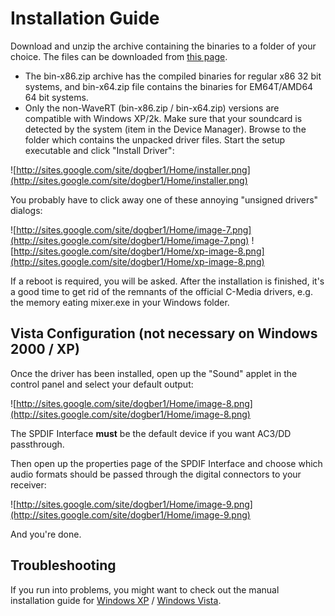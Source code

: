 # Installation Guide #

Download and unzip the archive containing the binaries to a folder of your choice. The files can be downloaded from [this page](http://code.google.com/p/cmediadrivers/downloads/list).
  * The bin-x86.zip archive has the compiled binaries for regular x86 32 bit systems, and bin-x64.zip file contains the binaries for EM64T/AMD64 64 bit systems.
  * Only the non-WaveRT (bin-x86.zip / bin-x64.zip) versions are compatible with Windows XP/2k.
Make sure that your soundcard is detected by the system (item in the Device Manager). Browse to the folder which contains the unpacked driver files. Start the setup executable and click "Install Driver":

![http://sites.google.com/site/dogber1/Home/installer.png](http://sites.google.com/site/dogber1/Home/installer.png)

You probably have to click away one of these annoying "unsigned drivers" dialogs:

![http://sites.google.com/site/dogber1/Home/image-7.png](http://sites.google.com/site/dogber1/Home/image-7.png)
![http://sites.google.com/site/dogber1/Home/xp-image-8.png](http://sites.google.com/site/dogber1/Home/xp-image-8.png)

If a reboot is required, you will be asked. After the installation is finished, it's a good time to get rid of the remnants of the official C-Media drivers, e.g. the memory eating mixer.exe in your Windows folder.

## Vista Configuration (not necessary on Windows 2000 / XP) ##
Once the driver has been installed, open up the "Sound" applet in the control panel and select your default output:

![http://sites.google.com/site/dogber1/Home/image-8.png](http://sites.google.com/site/dogber1/Home/image-8.png)

The SPDIF Interface **must** be the default device if you want AC3/DD passthrough.

Then open up the properties page of the SPDIF Interface and choose which audio formats should be passed through the digital connectors to your receiver:

![http://sites.google.com/site/dogber1/Home/image-9.png](http://sites.google.com/site/dogber1/Home/image-9.png)

And you're done.

## Troubleshooting ##
If you run into problems, you might want to check out the manual installation guide for [Windows XP](http://cmediadrivers.googlepages.com/xpinstallation) / [Windows Vista](http://cmediadrivers.googlepages.com/vistainstallation).